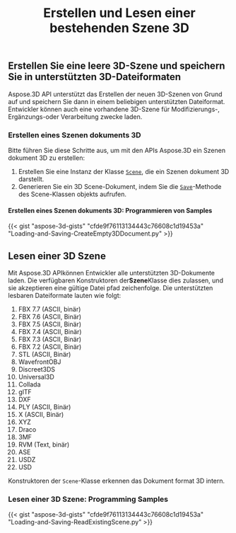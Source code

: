 ﻿---
title: Erstellen und Lesen einer bestehenden Szene 3D
type: docs
weight: 10
url: /de/python-net/create-and-read-an-existing-3d-scene/
description: Aspose.3D API unterstützt das Erstellen der neuen 3D-Szenen von Grund auf und speichern Sie dann in einem beliebigen unterstützten Dateiformat. Entwickler können auch eine vorhandene 3D-Szene für Modifizierungs-, Ergänzungs-oder Verarbeitung zwecke laden.
---
## **Erstellen Sie eine leere 3D-Szene und speichern Sie in unterstützten 3D-Dateiformaten**
Aspose.3D API unterstützt das Erstellen der neuen 3D-Szenen von Grund auf und speichern Sie dann in einem beliebigen unterstützten Dateiformat. Entwickler können auch eine vorhandene 3D-Szene für Modifizierungs-, Ergänzungs-oder Verarbeitung zwecke laden.
### **Erstellen eines Szenen dokuments 3D**
Bitte führen Sie diese Schritte aus, um mit den APIs Aspose.3D ein Szenen dokument 3D zu erstellen:

1. Erstellen Sie eine Instanz der Klasse [`Scene`](https://reference.aspose.com/3d/net/aspose.threed/scene), die ein Szenen dokument 3D darstellt.
1. Generieren Sie ein 3D Scene-Dokument, indem Sie die [`Save`](https://reference.aspose.com/3d/net/aspose.threed/scene/methods/save)-Methode des Scene-Klassen objekts aufrufen.
#### **Erstellen eines Szenen dokuments 3D: Programmieren von Samples**


{{< gist "aspose-3d-gists" "cfde9f76113134443c76608c1d19453a" "Loading-and-Saving-CreateEmpty3DDocument.py" >}}
## **Lesen einer 3D Szene**
Mit Aspose.3D APIkönnen Entwickler alle unterstützten 3D-Dokumente laden. Die verfügbaren Konstruktoren der**Szene**Klasse dies zulassen, und sie akzeptieren eine gültige Datei pfad zeichenfolge. Die unterstützten lesbaren Dateiformate lauten wie folgt:

1. FBX 7.7 (ASCII, binär)
1. FBX 7.6 (ASCII, Binär)
1. FBX 7.5 (ASCII, Binär)
1. FBX 7.4 (ASCII, Binär)
1. FBX 7.3 (ASCII, Binär)
1. FBX 7.2 (ASCII, Binär)
1. STL (ASCII, Binär)
1. WavefrontOBJ
1. Discreet3DS
1. Universal3D
1. Collada
1. glTF
1. DXF
1. PLY (ASCII, Binär)
1. X (ASCII, Binär)
1. XYZ
1. Draco
1. 3MF
1. RVM (Text, binär)
1. ASE
1. USDZ
1. USD

Konstruktoren der `Scene`-Klasse erkennen das Dokument format 3D intern.
### **Lesen einer 3D Szene: Programming Samples**
{{< gist "aspose-3d-gists" "cfde9f76113134443c76608c1d19453a" "Loading-and-Saving-ReadExistingScene.py" >}}
